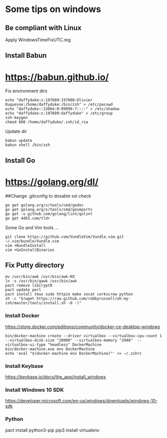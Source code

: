 # Some tips on windows
## Be compliant with Linux
Apply WindowsTimeFixUTC.reg

## Install Babun
# https://babun.github.io/
Fix environment dirs

```
echo "daffyduke:x:197609:197608:Olivier Duquesne:/home/daffyduke:/bin/zsh" > /etc/passwd
echo "daffyduke::13064:0:99999:7::::" > /etc/shadow
echo "daffyduke:x:197609:daffyduke" > /etc/group
ssh-keygen
chmod 600 /home/daffyduke/.ssh/id_rsa
```
Update dir

```
babun update
babun shell /bin/zsh
```

## Install Go
# https://golang.org/dl/
##Change .gitconfig to dosable ssl check
```
go get golang.org/x/tools/cmd/godoc
go get golang.org/x/tools/cmd/goimports
go get -u github.com/golang/lint/golint
go get 4d63.com/tldr

```
Some Go and Vim tools ...

```
git clone https://github.com/VundleVim/Vundle.vim.git ~/.vim/bundle/Vundle.vim
vim +BundleInstall
vim +GoInstallBinaries

```
## Fix Putty directory
```
mv /usr/bin/awk /usr/bin/awk-KO
ln -s /usr/bin/gawk /usr/bin/awk
pact remove libcrypt0
pact update perl
pact install tmux sudo httpie make socat corkscrew python 
sh -c "$(wget https://raw.github.com/robbyrussell/oh-my-zsh/master/tools/install.sh -O -)"

```
### Install Docker
https://store.docker.com/editions/community/docker-ce-desktop-windows

```
bin/docker-machine create --driver virtualbox --virtualbox-cpu-count 1 --virtualbox-disk-size "20000" --virtualbox-memory "2048"  --virtualbox-ui-type "headless" DockerMachine
bin/docker-machine.exe env DockerMachine
echo 'eval "$(docker-machine env DockerMachine)"' >> ~/.zshrc
```

### Install Keybase
https://keybase.io/docs/the_app/install_windows

### Install Windows 10 SDK
https://developer.microsoft.com/en-us/windows/downloads/windows-10-sdk

### Python
pact install python3-pip
pip3 install virtualenv

